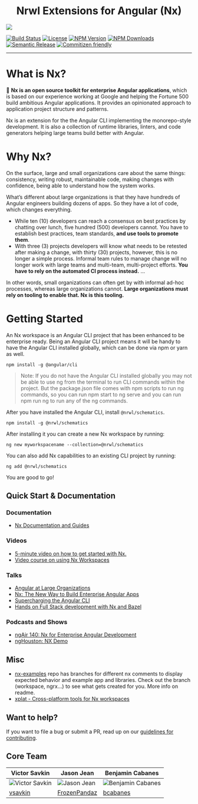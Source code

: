 <h1 align="center">Nrwl Extensions for Angular (Nx)</h1>
<img src="https://raw.githubusercontent.com/nrwl/nx/master/nx-logo.png" align="center">

<p align="center">

[![Build Status](https://travis-ci.org/nrwl/nx.svg?branch=master)](https://travis-ci.org/nrwl/nx)
[![License](https://img.shields.io/npm/l/@nrwl/schematics.svg?style=flat-square)]()
[![NPM Version](https://badge.fury.io/js/%40nrwl%2Fnx.svg)](https://www.npmjs.com/@nrwl/nx)
[![NPM Downloads](https://img.shields.io/npm/dt/@nrwl/schematics.svg?style=flat-square)](https://www.npmjs.com/@nrwl/nx)
[![Semantic Release](https://img.shields.io/badge/%20%20%F0%9F%93%A6%F0%9F%9A%80-semantic--release-e10079.svg?style=flat-square)]()
[![Commitizen friendly](https://img.shields.io/badge/commitizen-friendly-brightgreen.svg)](http://commitizen.github.io/cz-cli/)

</p>

<hr>

# What is Nx?

🔎 **Nx is an open source toolkit for enterprise Angular applications**, which is based on our experience working at Google and helping the Fortune 500 build ambitious Angular applications. It provides an opinionated approach to application project structure and patterns.

Nx is an extension for the the Angular CLI implementing the monorepo-style development. It is also a collection of runtime libraries, linters, and code generators helping large teams build better with Angular.

# Why Nx?

On the surface, large and small organizations care about the same things: consistency, writing robust, maintainable code, making changes with confidence, being able to understand how the system works.

What’s different about large organizations is that they have hundreds of Angular engineers building dozens of apps. So they have a lot of code, which changes everything.

* While ten (10) developers can reach a consensus on best practices by chatting over lunch, five hundred (500) developers cannot. You have to establish best practices, team standards, **and use tools to promote them**.
* With three (3) projects developers will know what needs to be retested after making a change, with thirty (30) projects, however, this is no longer a simple process. Informal team rules to manage change will no longer work with large teams and multi-team, multi-project efforts. **You have to rely on the automated CI process instead.** …

In other words, small organizations can often get by with informal ad-hoc processes, whereas large organizations cannot. **Large organizations must rely on tooling to enable that. Nx is this tooling.**

# Getting Started

An Nx workspace is an Angular CLI project that has been enhanced to be enterprise ready. Being an Angular CLI project means it will be handy to have the Angular CLI installed globally, which can be done via npm or yarn as well.

```
npm install -g @angular/cli
```

> Note: If you do not have the Angular CLI installed globally you may not be able to use ng from the terminal to run CLI commands within the project. But the package.json file comes with npm scripts to run ng commands, so you can run npm start to ng serve and you can run npm run ng <command> to run any of the ng commands.

After you have installed the Angular CLI, install `@nrwl/schematics`.

```
npm install -g @nrwl/schematics
```

After installing it you can create a new Nx workspace by running:

```
ng new myworkspacename --collection=@nrwl/schematics
```

You can also add Nx capabilities to an existing CLI project by running:

```
ng add @nrwl/schematics
```

You are good to go!

## Quick Start & Documentation

### Documentation

* [Nx Documentation and Guides](https://nrwl.io/nx)

### Videos

* [5-minute video on how to get started with Nx.](http://nrwl.io/nx)
* [Video course on using Nx Workspaces](https://angularplaybook.com/p/nx-workspaces)

### Talks

* [Angular at Large Organizations](https://www.youtube.com/watch?v=piQ0EZhtus0)
* [Nx: The New Way to Build Enterprise Angular Apps](https://www.youtube.com/watch?v=xo-1SDmvM8Y)
* [Supercharging the Angular CLI](https://www.youtube.com/watch?v=bMkKz8AedHc)
* [Hands on Full Stack development with Nx and Bazel](https://www.youtube.com/watch?v=1KDDIhcQORM)

### Podcasts and Shows

* [ngAir 140: Nx for Enterprise Angular Development](https://www.youtube.com/watch?v=qYNiOKDno_I)
* [ngHouston: NX Demo](https://www.youtube.com/watch?v=E_UlU2Yv4G0)

## Misc

* [nx-examples](https://github.com/nrwl/nx-examples) repo has branches for different nx comments to display expected behavior and example app and libraries. Check out the branch (workspace, ngrx...) to see what gets created for you. More info on readme.
* [xplat - Cross-platform tools for Nx workspaces](https://nstudio.io/xplat/)

## Want to help?

If you want to file a bug or submit a PR, read up on our [guidelines for contributing](https://github.com/nrwl/nx/blob/master/CONTRIBUTING.md).

## Core Team

Victor Savkin | Jason Jean | Benjamin Cabanes
------------ | ------------- | ------------- 
![Victor Savkin](https://github.com/nrwl/nx/blob/master/static/victor_pic.jpg) | ![Jason Jean](https://github.com/nrwl/nx/blob/master/static/jason_pic.jpg) | ![Benjamin Cabanes](https://github.com/nrwl/nx/blob/master/static/ben_pic.jpg)
[vsavkin](https://github.com/vsavkin)|[FrozenPandaz](https://github.com/FrozenPandaz)|[bcabanes](https://github.com/bcabanes)
